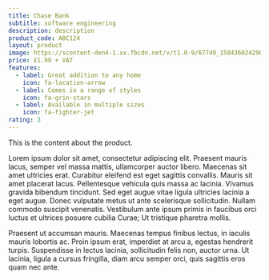 ```yaml
---
title: Chase Bank
subtitle: software engineering
description: description
product_code: ABC124
layout: product
image: https://scontent-den4-1.xx.fbcdn.net/v/t1.0-9/67749_1584360242903_5832714_n.jpg?_nc_cat=104&_nc_sid=de6eea&_nc_oc=AQkD5p7hePDsNUEjB5PTW2-IPsOn7dZk_Oz_iDLNjB1GWFK5w37y8GeooRLCgGAGj4M&_nc_ht=scontent-den4-1.xx&oh=569b45d6786f929404a69630952bc1d6&oe=5EB5AB31
price: £1.99 + VAT
features:
  - label: Great addition to any home
    icon: fa-location-arrow
  - label: Comes in a range of styles
    icon: fa-grin-stars
  - label: Available in multiple sizes
    icon: fa-fighter-jet
rating: 3
---
```


This is the content about the product.

Lorem ipsum dolor sit amet, consectetur adipiscing elit. Praesent mauris lacus, semper vel massa mattis, ullamcorper auctor libero. Maecenas sit amet ultricies erat. Curabitur eleifend est eget sagittis convallis. Mauris sit amet placerat lacus. Pellentesque vehicula quis massa ac lacinia. Vivamus gravida bibendum tincidunt. Sed eget augue vitae ligula ultricies lacinia a eget augue. Donec vulputate metus ut ante scelerisque sollicitudin. Nullam commodo suscipit venenatis. Vestibulum ante ipsum primis in faucibus orci luctus et ultrices posuere cubilia Curae; Ut tristique pharetra mollis.

Praesent ut accumsan mauris. Maecenas tempus finibus lectus, in iaculis mauris lobortis ac. Proin ipsum erat, imperdiet at arcu a, egestas hendrerit turpis. Suspendisse in lectus lacinia, sollicitudin felis non, auctor urna. Ut lacinia, ligula a cursus fringilla, diam arcu semper orci, quis sagittis eros quam nec ante.
